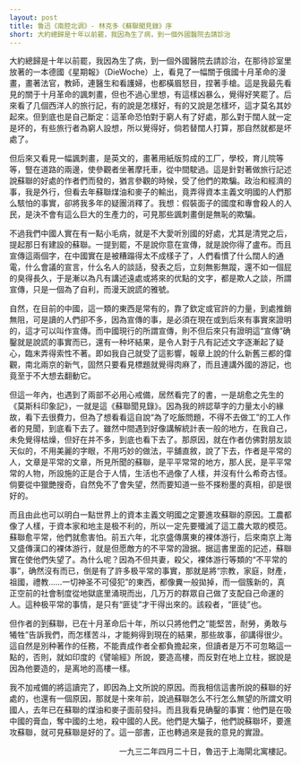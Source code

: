 ```yaml
---
layout: post
title: 鲁迅《南腔北调》- 林克多《蘇聯聞見錄》序
short: 大約總歸是十年以前罷，我因為生了病，到一個外國醫院去請診治
---
```


大約總歸是十年以前罷，我因為生了病，到一個外國醫院去請診治，在那待診室里放著的一本德國《星期報》（DieWoche）上，看見了一幅關于俄國十月革命的漫畫，畫著法官，教師，連醫生和看護婦，也都橫眉怒目，捏著手槍。這是我最先看見的關于十月革命的諷刺畫，但也不過心里想，有這樣凶暴么，覺得好笑罷了。后來看了几個西洋人的旅行記，有的說是怎樣好，有的又說是怎樣坏，這才莫名其妙起來。但到底也是自己斷定：這革命恐怕對于窮人有了好處，那么對于闊人就一定是坏的，有些旅行者為窮人設想，所以覺得好，倘若替闊人打算，那自然就都是坏處了。

但后來又看見一幅諷刺畫，是英文的，畫著用紙版剪成的工厂，學校，育儿院等等，豎在道路的兩邊，使參觀者坐著摩托車，從中間駛過。這是針對著做旅行記述說蘇聯的好處的作者們而發的，猶言參觀的時候，受了他們的欺騙。政治和經濟的事，我是外行，但看去年蘇聯煤油和麥子的輸出，竟弄得資本主義文明國的人們那么駭怕的事實，卻將我多年的疑團消釋了。我想：假裝面子的國度和專會殺人的人民，是決不會有這么巨大的生產力的，可見那些諷刺畫倒是無恥的欺騙。

不過我們中國人實在有一點小毛病，就是不大愛听別國的好處，尤其是清党之后，提起那日有建設的蘇聯。一提到罷，不是說你意在宣傳，就是說你得了盧布。而且宣傳這兩個字，在中國實在是被糟蹋得太不成樣子了，人們看慣了什么闊人的通電，什么會議的宣言，什么名人的談話，發表之后，立刻無影無蹤，還不如一個屁的臭得長久，于是漸以為凡有講述遠處或將來的优點的文字，都是欺人之談，所謂宣傳，只是一個為了自利，而漫天說謊的雅號。

自然，在目前的中國，這一類的東西是常有的，靠了欽定或官許的力量，到處推銷無阻，可是讀的人們卻不多，因為宣傳的事，是必須在現在或到后來有事實來證明的，這才可以叫作宣傳。而中國現行的所謂宣傳，則不但后來只有證明這“宣傳”确鑿就是說謊的事實而已，還有一种坏結果，是令人對于凡有記述文字逐漸起了疑心，臨末弄得索性不著。即如我自己就受了這影響，報章上說的什么新舊三都的偉觀，南北兩京的新气，固然只要看見標題就覺得肉麻了，而且連講外國的游記，也竟至于不大想去翻動它。

但這一年內，也遇到了兩部不必用心戒備，居然看完了的書，一是胡愈之先生的《莫斯科印象記》，一就是這《蘇聯聞見錄》。因為我的辨認草字的力量太小的緣故，看下去很費力，但為了想看看這自說“為了吃飯問題，不得不去做工”的工人作者的見聞，到底看下去了。雖然中間遇到好像講解統計表一般的地方，在我自己，未免覺得枯燥，但好在并不多，到底也看下去了。那原因，就在作者仿佛對朋友談天似的，不用美麗的字眼，不用巧妙的做法，平舖直敘，說了下去，作者是平常的人，文章是平常的文章，所見所聞的蘇聯，是平平常常的地方，那人民，是平平常常的人物，所設施的正是合于人情，生活也不過像了人樣，并沒有什么希奇古怪。倘要從中獵艷搜奇，自然免不了會失望，然而要知道一些不搽粉墨的真相，卻是很好的。

而且由此也可以明白一點世界上的資本主義文明國之定要進攻蘇聯的原因。工農都像了人樣，于資本家和地主是极不利的，所以一定先要殲滅了這工農大眾的模范。蘇聯愈平常，他們就愈害怕。前五六年，北京盛傳廣東的裸体游行，后來南京上海又盛傳漢口的裸体游行，就是但愿敵方的不平常的證据。据這書里面的記述，蘇聯實在使他們失望了。為什么呢？因為不但共妻，殺父，裸体游行等類的“不平常的事”，确然沒有而已，倒是有了許多极平常的事實，那就是將“宗教，家庭，財產，祖國，禮教……一切神圣不可侵犯”的東西，都像糞一般拋掉，而一個簇新的，真正空前的社會制度從地獄底里涌現而出，几万万的群眾自己做了支配自己命運的人。這种极平常的事情，是只有“匪徒”才干得出來的。該殺者，“匪徒”也。

但作者的到蘇聯，已在十月革命后十年，所以只將他們之“能堅苦，耐勞，勇敢与犧牲”告訴我們，而怎樣苦斗，才能夠得到現在的結果，那些故事，卻講得很少。這自然是別种著作的任務，不能責成作者全都負擔起來，但讀者是万不可忽略這一點的，否則，就如印度的《譬喻經》所說，要造高樓，而反對在地上立柱，据說是因為他要造的，是离地的高樓一樣。

我不加戒備的將這讀完了，即因為上文所說的原因。而我相信這書所說的蘇聯的好處的，也還有一個原因，那就是十來年前，說過蘇聯怎么不行怎么無望的所謂文明國人，去年已在蘇聯的煤油和麥子面前發抖。而且我看見确鑿的事實：他們是在吸中國的膏血，奪中國的土地，殺中國的人民。他們是大騙子，他們說蘇聯坏，要進攻蘇聯，就可見蘇聯是好的了。這一部書，正也轉過來是我的意見的實證。

<p style="text-align: right;">一九三二年四月二十日，魯迅于上海閘北寓樓記。</p>
